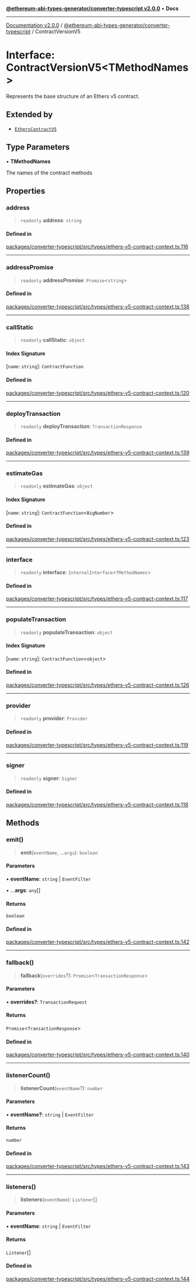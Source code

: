 [**@ethereum-abi-types-generator/converter-typescript v2.0.0**](../README.md) • **Docs**

***

[Documentation v2.0.0](../../../packages.md) / [@ethereum-abi-types-generator/converter-typescript](../README.md) / ContractVersionV5

# Interface: ContractVersionV5\<TMethodNames\>

Represents the base structure of an Ethers v5 contract.

## Extended by

- [`EthersContractV5`](EthersContractV5.md)

## Type Parameters

• **TMethodNames**

The names of the contract methods

## Properties

### address

> `readonly` **address**: `string`

#### Defined in

[packages/converter-typescript/src/types/ethers-v5-contract-context.ts:116](https://github.com/niZmosis/ethereum-abi-types-generator/blob/34014c6ac1a58a7622fbd21e7421270aae38bf36/packages/converter-typescript/src/types/ethers-v5-contract-context.ts#L116)

***

### addressPromise

> `readonly` **addressPromise**: `Promise`\<`string`\>

#### Defined in

[packages/converter-typescript/src/types/ethers-v5-contract-context.ts:138](https://github.com/niZmosis/ethereum-abi-types-generator/blob/34014c6ac1a58a7622fbd21e7421270aae38bf36/packages/converter-typescript/src/types/ethers-v5-contract-context.ts#L138)

***

### callStatic

> `readonly` **callStatic**: `object`

#### Index Signature

 \[`name`: `string`\]: `ContractFunction`

#### Defined in

[packages/converter-typescript/src/types/ethers-v5-contract-context.ts:120](https://github.com/niZmosis/ethereum-abi-types-generator/blob/34014c6ac1a58a7622fbd21e7421270aae38bf36/packages/converter-typescript/src/types/ethers-v5-contract-context.ts#L120)

***

### deployTransaction

> `readonly` **deployTransaction**: `TransactionResponse`

#### Defined in

[packages/converter-typescript/src/types/ethers-v5-contract-context.ts:139](https://github.com/niZmosis/ethereum-abi-types-generator/blob/34014c6ac1a58a7622fbd21e7421270aae38bf36/packages/converter-typescript/src/types/ethers-v5-contract-context.ts#L139)

***

### estimateGas

> `readonly` **estimateGas**: `object`

#### Index Signature

 \[`name`: `string`\]: `ContractFunction`\<`BigNumber`\>

#### Defined in

[packages/converter-typescript/src/types/ethers-v5-contract-context.ts:123](https://github.com/niZmosis/ethereum-abi-types-generator/blob/34014c6ac1a58a7622fbd21e7421270aae38bf36/packages/converter-typescript/src/types/ethers-v5-contract-context.ts#L123)

***

### interface

> `readonly` **interface**: `InternalInterface`\<`TMethodNames`\>

#### Defined in

[packages/converter-typescript/src/types/ethers-v5-contract-context.ts:117](https://github.com/niZmosis/ethereum-abi-types-generator/blob/34014c6ac1a58a7622fbd21e7421270aae38bf36/packages/converter-typescript/src/types/ethers-v5-contract-context.ts#L117)

***

### populateTransaction

> `readonly` **populateTransaction**: `object`

#### Index Signature

 \[`name`: `string`\]: `ContractFunction`\<`object`\>

#### Defined in

[packages/converter-typescript/src/types/ethers-v5-contract-context.ts:126](https://github.com/niZmosis/ethereum-abi-types-generator/blob/34014c6ac1a58a7622fbd21e7421270aae38bf36/packages/converter-typescript/src/types/ethers-v5-contract-context.ts#L126)

***

### provider

> `readonly` **provider**: `Provider`

#### Defined in

[packages/converter-typescript/src/types/ethers-v5-contract-context.ts:119](https://github.com/niZmosis/ethereum-abi-types-generator/blob/34014c6ac1a58a7622fbd21e7421270aae38bf36/packages/converter-typescript/src/types/ethers-v5-contract-context.ts#L119)

***

### signer

> `readonly` **signer**: `Signer`

#### Defined in

[packages/converter-typescript/src/types/ethers-v5-contract-context.ts:118](https://github.com/niZmosis/ethereum-abi-types-generator/blob/34014c6ac1a58a7622fbd21e7421270aae38bf36/packages/converter-typescript/src/types/ethers-v5-contract-context.ts#L118)

## Methods

### emit()

> **emit**(`eventName`, ...`args`): `boolean`

#### Parameters

• **eventName**: `string` \| `EventFilter`

• ...**args**: `any`[]

#### Returns

`boolean`

#### Defined in

[packages/converter-typescript/src/types/ethers-v5-contract-context.ts:142](https://github.com/niZmosis/ethereum-abi-types-generator/blob/34014c6ac1a58a7622fbd21e7421270aae38bf36/packages/converter-typescript/src/types/ethers-v5-contract-context.ts#L142)

***

### fallback()

> **fallback**(`overrides`?): `Promise`\<`TransactionResponse`\>

#### Parameters

• **overrides?**: `TransactionRequest`

#### Returns

`Promise`\<`TransactionResponse`\>

#### Defined in

[packages/converter-typescript/src/types/ethers-v5-contract-context.ts:140](https://github.com/niZmosis/ethereum-abi-types-generator/blob/34014c6ac1a58a7622fbd21e7421270aae38bf36/packages/converter-typescript/src/types/ethers-v5-contract-context.ts#L140)

***

### listenerCount()

> **listenerCount**(`eventName`?): `number`

#### Parameters

• **eventName?**: `string` \| `EventFilter`

#### Returns

`number`

#### Defined in

[packages/converter-typescript/src/types/ethers-v5-contract-context.ts:143](https://github.com/niZmosis/ethereum-abi-types-generator/blob/34014c6ac1a58a7622fbd21e7421270aae38bf36/packages/converter-typescript/src/types/ethers-v5-contract-context.ts#L143)

***

### listeners()

> **listeners**(`eventName`): `Listener`[]

#### Parameters

• **eventName**: `string` \| `EventFilter`

#### Returns

`Listener`[]

#### Defined in

[packages/converter-typescript/src/types/ethers-v5-contract-context.ts:144](https://github.com/niZmosis/ethereum-abi-types-generator/blob/34014c6ac1a58a7622fbd21e7421270aae38bf36/packages/converter-typescript/src/types/ethers-v5-contract-context.ts#L144)
